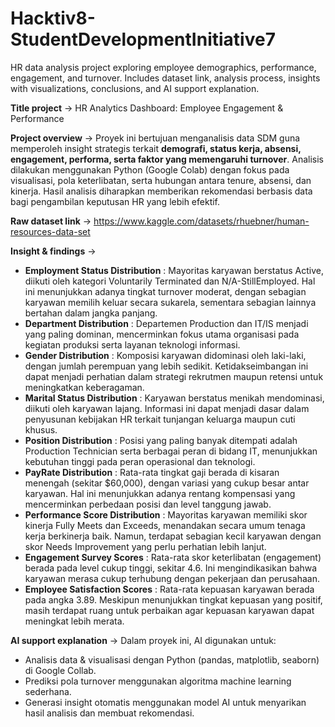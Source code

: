 # Hacktiv8-StudentDevelopmentInitiative7
HR data analysis project exploring employee demographics, performance, engagement, and turnover. Includes dataset link, analysis process, insights with visualizations, conclusions, and AI support explanation.

**Title project** → HR Analytics Dashboard: Employee Engagement & Performance

**Project overview** → Proyek ini bertujuan menganalisis data SDM guna memperoleh insight strategis terkait **demografi, status kerja, absensi, engagement, performa, serta faktor yang memengaruhi turnover**. Analisis dilakukan menggunakan Python (Google Colab) dengan fokus pada visualisasi, pola keterlibatan, serta hubungan antara tenure, absensi, dan kinerja. Hasil analisis diharapkan memberikan rekomendasi berbasis data bagi pengambilan keputusan HR yang lebih efektif.

**Raw dataset link** → https://www.kaggle.com/datasets/rhuebner/human-resources-data-set

**Insight & findings** → 
- **Employment Status Distribution** :
Mayoritas karyawan berstatus Active, diikuti oleh kategori Voluntarily Terminated dan N/A-StillEmployed. Hal ini menunjukkan adanya tingkat turnover moderat, dengan sebagian karyawan memilih keluar secara sukarela, sementara sebagian lainnya bertahan dalam jangka panjang.
- **Department Distribution** :
Departemen Production dan IT/IS menjadi yang paling dominan, mencerminkan fokus utama organisasi pada kegiatan produksi serta layanan teknologi informasi.
- **Gender Distribution** :
Komposisi karyawan didominasi oleh laki-laki, dengan jumlah perempuan yang lebih sedikit. Ketidakseimbangan ini dapat menjadi perhatian dalam strategi rekrutmen maupun retensi untuk meningkatkan keberagaman.
- **Marital Status Distribution** :
Karyawan berstatus menikah mendominasi, diikuti oleh karyawan lajang. Informasi ini dapat menjadi dasar dalam penyusunan kebijakan HR terkait tunjangan keluarga maupun cuti khusus.
- **Position Distribution** :
Posisi yang paling banyak ditempati adalah Production Technician serta berbagai peran di bidang IT, menunjukkan kebutuhan tinggi pada peran operasional dan teknologi.
- **PayRate Distribution** :
Rata-rata tingkat gaji berada di kisaran menengah (sekitar $60,000), dengan variasi yang cukup besar antar karyawan. Hal ini menunjukkan adanya rentang kompensasi yang mencerminkan perbedaan posisi dan level tanggung jawab.
- **Performance Score Distribution** :
Mayoritas karyawan memiliki skor kinerja Fully Meets dan Exceeds, menandakan secara umum tenaga kerja berkinerja baik. Namun, terdapat sebagian kecil karyawan dengan skor Needs Improvement yang perlu perhatian lebih lanjut.
- **Engagement Survey Scores** :
Rata-rata skor keterlibatan (engagement) berada pada level cukup tinggi, sekitar 4.6. Ini mengindikasikan bahwa karyawan merasa cukup terhubung dengan pekerjaan dan perusahaan.
- **Employee Satisfaction Scores** :
Rata-rata kepuasan karyawan berada pada angka 3.89. Meskipun menunjukkan tingkat kepuasan yang positif, masih terdapat ruang untuk perbaikan agar kepuasan karyawan dapat meningkat lebih merata.

**AI support explanation** →
Dalam proyek ini, AI digunakan untuk:  
- Analisis data & visualisasi dengan Python (pandas, matplotlib, seaborn) di Google Collab.  
- Prediksi pola turnover menggunakan algoritma machine learning sederhana.  
- Generasi insight otomatis menggunakan model AI untuk menyarikan hasil analisis dan membuat rekomendasi.  

